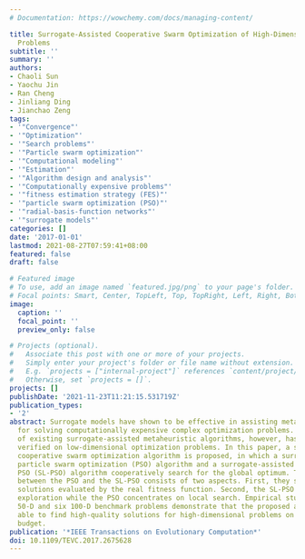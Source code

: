 ```yaml
---
# Documentation: https://wowchemy.com/docs/managing-content/

title: Surrogate-Assisted Cooperative Swarm Optimization of High-Dimensional Expensive
  Problems
subtitle: ''
summary: ''
authors:
- Chaoli Sun
- Yaochu Jin
- Ran Cheng
- Jinliang Ding
- Jianchao Zeng
tags:
- '"Convergence"'
- '"Optimization"'
- '"Search problems"'
- '"Particle swarm optimization"'
- '"Computational modeling"'
- '"Estimation"'
- '"Algorithm design and analysis"'
- '"Computationally expensive problems"'
- '"fitness estimation strategy (FES)"'
- '"particle swarm optimization (PSO)"'
- '"radial-basis-function networks"'
- '"surrogate models"'
categories: []
date: '2017-01-01'
lastmod: 2021-08-27T07:59:41+08:00
featured: false
draft: false

# Featured image
# To use, add an image named `featured.jpg/png` to your page's folder.
# Focal points: Smart, Center, TopLeft, Top, TopRight, Left, Right, BottomLeft, Bottom, BottomRight.
image:
  caption: ''
  focal_point: ''
  preview_only: false

# Projects (optional).
#   Associate this post with one or more of your projects.
#   Simply enter your project's folder or file name without extension.
#   E.g. `projects = ["internal-project"]` references `content/project/deep-learning/index.md`.
#   Otherwise, set `projects = []`.
projects: []
publishDate: '2021-11-23T11:21:15.531719Z'
publication_types:
- '2'
abstract: Surrogate models have shown to be effective in assisting metaheuristic algorithms
  for solving computationally expensive complex optimization problems. The effectiveness
  of existing surrogate-assisted metaheuristic algorithms, however, has only been
  verified on low-dimensional optimization problems. In this paper, a surrogate-assisted
  cooperative swarm optimization algorithm is proposed, in which a surrogate-assisted
  particle swarm optimization (PSO) algorithm and a surrogate-assisted social learning-based
  PSO (SL-PSO) algorithm cooperatively search for the global optimum. The cooperation
  between the PSO and the SL-PSO consists of two aspects. First, they share promising
  solutions evaluated by the real fitness function. Second, the SL-PSO focuses on
  exploration while the PSO concentrates on local search. Empirical studies on six
  50-D and six 100-D benchmark problems demonstrate that the proposed algorithm is
  able to find high-quality solutions for high-dimensional problems on a limited computational
  budget.
publication: '*IEEE Transactions on Evolutionary Computation*'
doi: 10.1109/TEVC.2017.2675628
---
```

